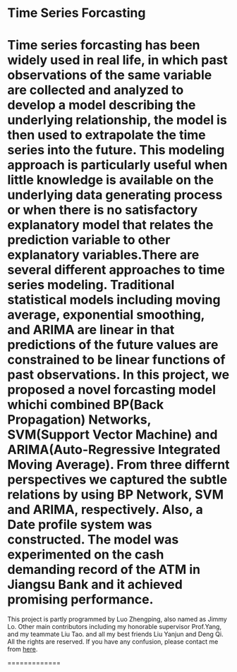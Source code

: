 Time Series Forcasting
================
Time series forcasting has been widely used in real life, in which past observations of the same variable are collected and analyzed to develop a model describing the underlying relationship, the model is then used to extrapolate the time series into the future. This modeling approach is particularly useful when little knowledge is available on the underlying data generating process or when there is no satisfactory explanatory model that relates the prediction variable to other explanatory variables.There are several different approaches to time series modeling. Traditional statistical models including moving average, exponential smoothing, and ARIMA are linear in that predictions of the future values are constrained to be linear functions of past observations. In this project, we proposed a novel forcasting model whichi combined BP(Back Propagation) Networks, SVM(Support Vector Machine) and ARIMA(Auto-Regressive Integrated Moving Average). From three differnt perspectives we captured the subtle relations by using BP Network, SVM and ARIMA, respectively. Also, a Date profile system was constructed. The model was experimented on the cash demanding record of the ATM in Jiangsu Bank and it achieved promising performance. 
================
This project is partly programmed by Luo Zhengping, also named as Jimmy Lo. Other main contributors including my honorable supervisor Prof.Yang, and my teammate Liu Tao. and all my best friends Liu Yanjun and Deng Qi. All the rights are reserved. If you have any confusion, please contact me from [here](https://github.com/Jimmy-Lo/AboutMe/wiki/AboutMe).

=============
